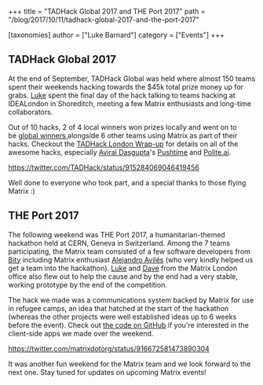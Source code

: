 +++
title = "TADHack Global 2017 and THE Port 2017"
path = "/blog/2017/10/11/tadhack-global-2017-and-the-port-2017"

[taxonomies]
author = ["Luke Barnard"]
category = ["Events"]
+++

<h2>TADHack Global 2017</h2>
At the end of September, TADHack Global was held where almost 150 teams spent their weekends hacking towards the $45k total prize money up for grabs. <a href="https://matrix.to/#/@lb:ldbco.de">Luke</a> spent the final day of the hack talking to teams hacking at IDEALondon in Shoreditch, meeting a few Matrix enthusiasts and long-time collaborators.

Out of 10 hacks, 2 of 4 local winners won prizes locally and went on to be <a href="http://blog.tadhack.com/2017/10/02/tadhack-global-2017-winners/">global winners </a>alongside 6 other teams using Matrix as part of their hacks. Checkout the <a href="http://blog.tadhack.com/2017/10/03/tadhack-london-2017/">TADHack London Wrap-up</a> for details on all of the awesome hacks, especially <a href="https://github.com/aviraldg">Aviral Dasgupta</a>'s <a href="https://www.youtube.com/watch?v=lOmhgSNS_6E&amp;feature=youtu.be">Pushtime</a> and <a href="https://youtu.be/qOYdDyRlDNE" target="_blank">Polite.ai</a>.

https://twitter.com/TADHack/status/915284069046419456

Well done to everyone who took part, and a special thanks to those flying Matrix :)
<h2>THE Port 2017</h2>
The following weekend was THE Port 2017, a humanitarian-themed hackathon held at CERN, Geneva in Switzerland. Among the 7 teams participating, the Matrix team consisted of a few software developers from <a href="https://bity.com">Bity</a> including Matrix enthusiast <a href="https://github.com/OmeGak">Alejandro Avilés</a> (who very kindly helped us get a team into the hackathon). <a href="https://matrix.to/#/@lb:ldbco.de">Luke</a> and <a href="https://matrix.to/#/@dbkr:matrix.org">Dave</a> from the Matrix London office also flew out to help the cause and by the end had a very stable, working prototype by the end of the competition.

The hack we made was a communications system backed by Matrix for use in refugee camps, an idea that hatched at the start of the hackathon (whereas the other projects were well established ideas up to 6 weeks before the event). Check out <a href="https://github.com/theport2017-matrix">the code on GitHub</a> if you're interested in the client-side apps we made over the weekend.

https://twitter.com/matrixdotorg/status/916672581473890304

It was another fun weekend for the Matrix team and we look forward to the next one. Stay tuned for updates on upcoming Matrix events!
